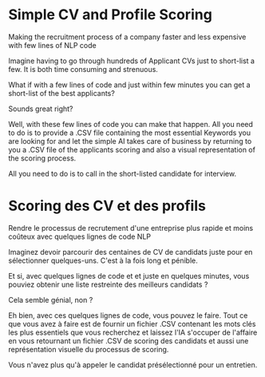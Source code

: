 # Simple CV and Profile Scoring

Making the recruitment process of a company faster and less expensive with few lines of NLP code

Imagine having to go through hundreds of Applicant CVs just to short-list a few. It is both time consuming and strenuous.

What if with a few lines of code and just within few minutes you can get a short-list of the best applicants?

Sounds great right?

Well, with these few lines of code you can make that happen. All you need to do is to provide a .CSV file containing the most essential Keywords you are looking for and let the simple AI takes care of business by returning to you a .CSV file of the applicants scoring and also a visual representation of the scoring process.

All you need to do is to call in the short-listed candidate for interview. 



# Scoring des CV et des profils

Rendre le processus de recrutement d'une entreprise plus rapide et moins coûteux avec quelques lignes de code NLP

Imaginez devoir parcourir des centaines de CV de candidats juste pour en sélectionner quelques-uns. C'est à la fois long et pénible.

Et si, avec quelques lignes de code et et juste en quelques minutes, vous pouviez obtenir une liste restreinte des meilleurs candidats ?

Cela semble génial, non ?

Eh bien, avec ces quelques lignes de code, vous pouvez le faire. Tout ce que vous avez à faire est de fournir un fichier .CSV contenant les mots clés les plus essentiels que vous recherchez et laissez l'IA s'occuper de l'affaire en vous retournant un fichier .CSV de scoring des candidats et aussi une représentation visuelle du processus de scoring.

Vous n'avez plus qu'à appeler le candidat présélectionné pour un entretien. 
